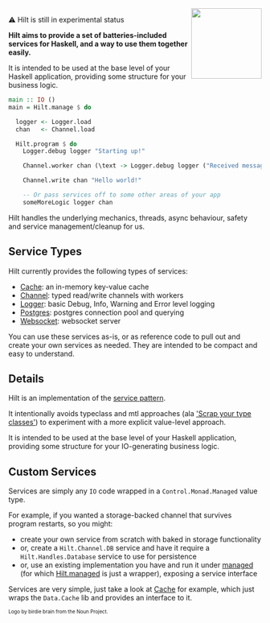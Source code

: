 <img align="right" src="https://mario.net.au/images/hilt-logo.svg" width="140">

:warning: Hilt is still in experimental status


**Hilt aims to provide a set of batteries-included services for Haskell, and a way to use them together easily.**

It is intended to be used at the base level of your Haskell application, providing some structure for your business logic.

```haskell
main :: IO ()
main = Hilt.manage $ do

  logger <- Logger.load
  chan   <- Channel.load

  Hilt.program $ do
    Logger.debug logger "Starting up!"

    Channel.worker chan (\text -> Logger.debug logger ("Received message: " <> text))

    Channel.write chan "Hello world!"

    -- Or pass services off to some other areas of your app
    someMoreLogic logger chan
```

Hilt handles the underlying mechanics, threads, async behaviour, safety and service management/cleanup for us.


## Service Types

Hilt currently provides the following types of services:

* [Cache](src/Hilt/Cache.hs): an in-memory key-value cache
* [Channel](src/Hilt/Channel.hs): typed read/write channels with workers
* [Logger](src/Hilt/Logger.hs): basic Debug, Info, Warning and Error level logging
* [Postgres](src/Hilt/Postgres.hs): postgres connection pool and querying
* [Websocket](src/Hilt/Websocket.hs): websocket server


You can use these services as-is, or as reference code to pull out and create your own services as needed. They are intended to be compact and easy to understand.

## Details

Hilt is an implementation of the [service pattern](https://www.schoolofhaskell.com/user/meiersi/the-service-pattern).

It intentionally avoids typeclass and mtl approaches (ala ['Scrap your type classes'](http://www.haskellforall.com/2012/05/scrap-your-type-classes.html)) to experiment with a more explicit value-level approach.

It is intended to be used at the base level of your Haskell application, providing some structure for your IO-generating business logic.


## Custom Services

Services are simply any `IO` code wrapped in a `Control.Monad.Managed` value type.

For example, if you wanted a storage-backed channel that survives program restarts, so you might:

* create your own service from scratch with baked in storage functionality
* or, create a `Hilt.Channel.DB` service and have it require a `Hilt.Handles.Database` service to use for persistence
* or, use an existing implementation you have and run it under [managed](https://hackage.haskell.org/package/managed) (for which [Hilt.managed](src/Hilt.hs#L85-L91) is just a wrapper), exposing a service interface

Services are very simple, just take a look at [Cache](src/Hilt/Cache.hs) for example, which just wraps the `Data.Cache` lib and provides an interface to it.


<sub><sup>Logo by birdie brain from the Noun Project.</sup></sub>
